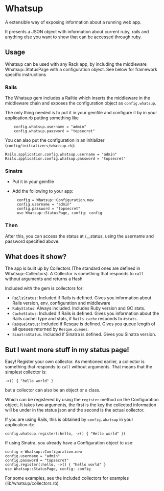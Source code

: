 # Whatsup

A extensible way of exposing information about a running web app.

It presents a JSON object with information about current ruby, rails
and anything else you want to show that can be accessed through ruby.

## Usage

Whatsup can be used with any Rack app, by including the middleware
Whatsup::StatusPage with a configuration object. See below for
framework specific instructions

### Rails

The Whatsup gem includes a Railtie which inserts the middleware in the
middleware chain and exposes the configuration object as `config.whatsup`.

The only thing needed is to put it in your gemfile and configure it by in your
application.rb putting something like

        config.whatsup.username = "admin"
        config.whatsup.password = "topsecret"

You can also put the configuration in an initializer (`config/initializers/whatsup.rb`):

    Rails.application.config.whatsup.username = "admin"
    Rails.application.config.whatsup.password = "topsecret"

### Sinatra

* Put it in your gemfile
* Add the following to your app:

        config = Whatsup::Configuration.new
        config.username = "admin"
        config.password = "topsecret"
        use Whatsup::StatusPage, config: config

### Then

After this, you can access the status at /__status, using the username and password
specified above.


## What does it show?

The app is built up by Collectors (The standard ones are defined in Whatsup::Collectors).
A Collector is something that responds to `call` without arguments and returns a
Hash

Included with the gem is collectors for:

* `RailsStatus`: Included if Rails is defined. Gives you information
  about Rails version, env, configuration and middleware
* `RubyStatus`: Always included. Includes Ruby version and GC stats.
* `CacheStatus`: Included if Rails is defined. Gives you information about
  the Rails cache: type and stats, if `Rails.cache` responds to `#stats`.
* `ResqueStatus`: Included if Resque is defined. Gives you queue length
  of all queues returned by `Resque.queues`.
* `SinatraStatus`. Included if Sinatra is defined. Gives you Sinatra
  version.

## But I want more stuff in my status page!

Easy! Register your own collector. As mentioned earlier, a collector is something
that responds to `call` without arguments. That means that the simplest collector is:

    ->() { "hello world" }

but a collector can also be an object or a class.

Which can be registered by using the `register` method on the Configuration
object. It takes two arguments, the first is the key the collected information
will be under in the status json and the second is the actual collector.

If you are using Rails, this is obtained by `config.whatsup` in
your application.rb:

    config.whatsup.register(:hello, ->() { "Hello world" })

If using Sinatra, you already have a Configuration object to use:

    config = Whatsup::Configuration.new
    config.username = "admin"
    config.password = "topsecret"
    config.register(:hello, ->() { "hello world" }
    use Whatsup::StatusPage, config: config

For some examples, see the included collectors for examples
(lib/whatsup/collectors.rb)


